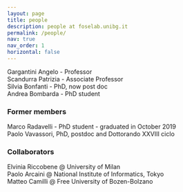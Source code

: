 ```yaml
---
layout: page
title: people
description: people at foselab.unibg.it
permalink: /people/
nav: true
nav_order: 1
horizontal: false
---
```


<div class="people">Gargantini Angelo - Professor</div>
<div class="people">Scandurra Patrizia - Associate Professor</div>
<div class="people">Silvia Bonfanti - PhD, now post doc</div>
<div class="people">Andrea Bombarda - PhD student</div>

### Former members
<div class="people">Marco Radavelli - PhD student - graduated in October 2019</div>
<div class="people">Paolo Vavassori, PhD, postdoc and Dottorando XXVIII ciclo</div>

### Collaborators
<div class="people">Elvinia Riccobene @ University of Milan</div>
<div class="people">Paolo Arcaini @ National Institute of Informatics, Tokyo</div>
<div class="people">Matteo Camilli @ Free University of Bozen-Bolzano</div>
